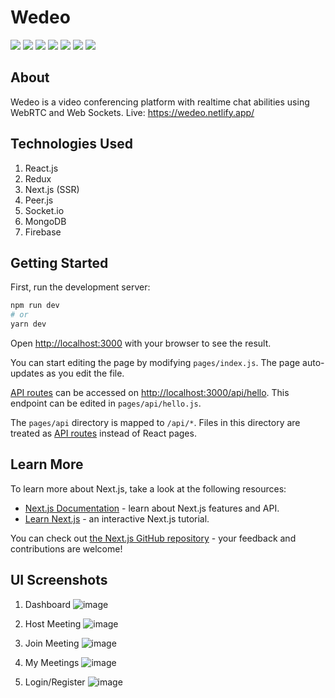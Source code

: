 # Wedeo
![](https://img.shields.io/badge/react-grey?logo=react&link=https://reactjs.org/)
![](https://img.shields.io/badge/redux-grey?logo=redux&link=https://redux.js.org/)
![](https://img.shields.io/badge/next.js-grey?logo=next.js&link=https://nextjs.org/)
![](https://img.shields.io/badge/socket.io-grey?logo=socket.io&link=https://socket.io/)
![](https://img.shields.io/badge/peer.js-grey?logo=peer.js&link=https://peerjs.com/)
![](https://img.shields.io/badge/mongodb-grey?logo=mongodb&link=https://www.mongodb.com/)
![](https://img.shields.io/badge/firebase-grey?logo=firebase&link=https://firebase.google.com/)

## About
Wedeo is a video conferencing platform with realtime chat abilities using WebRTC and Web Sockets.
Live: https://wedeo.netlify.app/

## Technologies Used
1. React.js
2. Redux
3. Next.js (SSR)
4. Peer.js
5. Socket.io
6. MongoDB
7. Firebase

## Getting Started

First, run the development server:

```bash
npm run dev
# or
yarn dev
```

Open [http://localhost:3000](http://localhost:3000) with your browser to see the result.

You can start editing the page by modifying `pages/index.js`. The page auto-updates as you edit the file.

[API routes](https://nextjs.org/docs/api-routes/introduction) can be accessed on [http://localhost:3000/api/hello](http://localhost:3000/api/hello). This endpoint can be edited in `pages/api/hello.js`.

The `pages/api` directory is mapped to `/api/*`. Files in this directory are treated as [API routes](https://nextjs.org/docs/api-routes/introduction) instead of React pages.

## Learn More

To learn more about Next.js, take a look at the following resources:

- [Next.js Documentation](https://nextjs.org/docs) - learn about Next.js features and API.
- [Learn Next.js](https://nextjs.org/learn) - an interactive Next.js tutorial.

You can check out [the Next.js GitHub repository](https://github.com/vercel/next.js/) - your feedback and contributions are welcome!

## UI Screenshots
1. Dashboard
![image](https://github.com/Aishu020/Wedeo/assets/85669685/9d883041-3978-438e-a2ae-a5d5265952c6)

2. Host Meeting
![image](https://user-images.githubusercontent.com/54268438/114233971-ba544e80-999b-11eb-8988-c7f558e89133.png)

3. Join Meeting
![image](https://user-images.githubusercontent.com/54268438/114234019-cdffb500-999b-11eb-9c49-3e7c9796eb46.png)

4. My Meetings
![image](https://user-images.githubusercontent.com/54268438/114234090-eb348380-999b-11eb-90f7-93b32a375b9e.png)

5. Login/Register
![image](https://github.com/Aishu020/Wedeo/assets/85669685/1091dfbc-e316-4a37-ba09-ac83003b5b9d)

